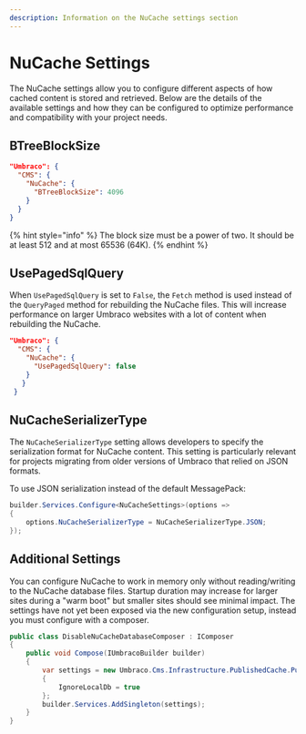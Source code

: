 ```yaml
---
description: Information on the NuCache settings section
---
```


# NuCache Settings

The NuCache settings allow you to configure different aspects of how cached content is stored and retrieved. Below are the details of the available settings and how they can be configured to optimize performance and compatibility with your project needs.

## BTreeBlockSize

```json
"Umbraco": {
  "CMS": {
    "NuCache": {
      "BTreeBlockSize": 4096
    }
  }
}
```

{% hint style="info" %}
The block size must be a power of two. It should be at least 512 and at most 65536 (64K).
{% endhint %}

## UsePagedSqlQuery

When `UsePagedSqlQuery` is set to `False`, the `Fetch` method is used instead of the `QueryPaged` method for rebuilding the NuCache files. This will increase performance on larger Umbraco websites with a lot of content when rebuilding the NuCache.

```json
"Umbraco": {
  "CMS": {
    "NuCache": {
      "UsePagedSqlQuery": false
    }
   }
 }

```

## NuCacheSerializerType

The `NuCacheSerializerType` setting allows developers to specify the serialization format for NuCache content. This setting is particularly relevant for projects migrating from older versions of Umbraco that relied on JSON formats.

To use JSON serialization instead of the default MessagePack:

```csharp
builder.Services.Configure<NuCacheSettings>(options =>
{
    options.NuCacheSerializerType = NuCacheSerializerType.JSON;
});

```

## Additional Settings

You can configure NuCache to work in memory only without reading/writing to the NuCache database files. Startup duration may increase for larger sites during a "warm boot" but smaller sites should see minimal impact. The settings have not yet been exposed via the new configuration setup, instead you must configure with a composer.

```csharp
public class DisableNuCacheDatabaseComposer : IComposer
{
    public void Compose(IUmbracoBuilder builder)
    {
        var settings = new Umbraco.Cms.Infrastructure.PublishedCache.PublishedSnapshotServiceOptions
        {
            IgnoreLocalDb = true
        };
        builder.Services.AddSingleton(settings);
    }
}
```
